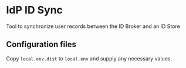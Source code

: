 # IdP ID Sync
Tool to synchronize user records between the ID Broker and an ID Store

## Configuration files
Copy ```local.env.dist``` to ```local.env``` and supply any necessary values.
